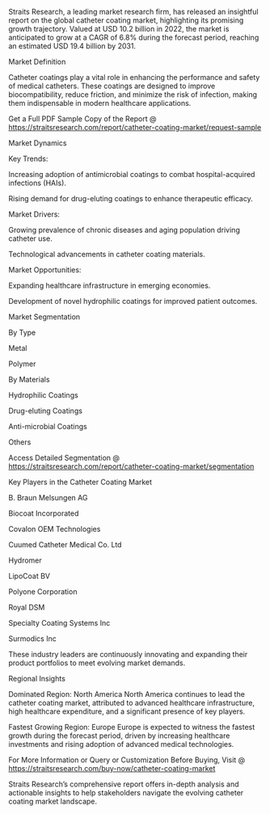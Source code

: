 Straits Research, a leading market research firm, has released an insightful report on the global catheter coating market, highlighting its promising growth trajectory. Valued at USD 10.2 billion in 2022, the market is anticipated to grow at a CAGR of 6.8% during the forecast period, reaching an estimated USD 19.4 billion by 2031.

Market Definition

Catheter coatings play a vital role in enhancing the performance and safety of medical catheters. These coatings are designed to improve biocompatibility, reduce friction, and minimize the risk of infection, making them indispensable in modern healthcare applications.

Get a Full PDF Sample Copy of the Report @ https://straitsresearch.com/report/catheter-coating-market/request-sample

Market Dynamics

Key Trends:

Increasing adoption of antimicrobial coatings to combat hospital-acquired infections (HAIs).

Rising demand for drug-eluting coatings to enhance therapeutic efficacy.

Market Drivers:

Growing prevalence of chronic diseases and aging population driving catheter use.

Technological advancements in catheter coating materials.

Market Opportunities:

Expanding healthcare infrastructure in emerging economies.

Development of novel hydrophilic coatings for improved patient outcomes.

Market Segmentation

By Type

Metal

Polymer

By Materials

Hydrophilic Coatings

Drug-eluting Coatings

Anti-microbial Coatings

Others

Access Detailed Segmentation @ https://straitsresearch.com/report/catheter-coating-market/segmentation

Key Players in the Catheter Coating Market

B. Braun Melsungen AG

Biocoat Incorporated

Covalon OEM Technologies

Cuumed Catheter Medical Co. Ltd

Hydromer

LipoCoat BV

Polyone Corporation

Royal DSM

Specialty Coating Systems Inc

Surmodics Inc

These industry leaders are continuously innovating and expanding their product portfolios to meet evolving market demands.

Regional Insights

Dominated Region: North America North America continues to lead the catheter coating market, attributed to advanced healthcare infrastructure, high healthcare expenditure, and a significant presence of key players.

Fastest Growing Region: Europe Europe is expected to witness the fastest growth during the forecast period, driven by increasing healthcare investments and rising adoption of advanced medical technologies.

For More Information or Query or Customization Before Buying, Visit @ https://straitsresearch.com/buy-now/catheter-coating-market

Straits Research’s comprehensive report offers in-depth analysis and actionable insights to help stakeholders navigate the evolving catheter coating market landscape.
